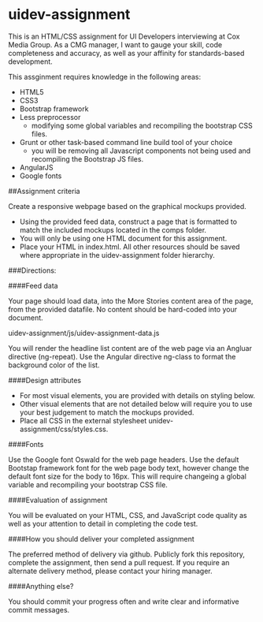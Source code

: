 # uidev-assignment

This is an HTML/CSS assignment for UI Developers interviewing at Cox Media Group.  As a CMG manager, I want to gauge your skill, code completeness and accuracy, as well as your affinity for standards-based development.

This assginment requires knowledge in the following areas:

- HTML5
- CSS3
- Bootstrap framework
- Less preprocessor
	- modifying some global variables and recompiling the bootstrap CSS files.
- Grunt or other task-based command line build tool of your choice 
	- you will be removing all Javascript components not being used and recompiling the Bootstrap JS files.
- AngularJS
- Google fonts

##Assignment criteria

Create a responsive webpage based on the graphical mockups provided.

-	Using the provided feed data, construct a page that is formatted to match the included mockups located in the comps folder.
- You will only be using one HTML document for this assignment.
- Place your HTML in index.html. All other resources should be saved where appropriate in the uidev-assignment folder hierarchy.

###Directions:

####Feed data

Your page should load data, into the More Stories content area of the page, from the provided datafile. No content should be hard-coded into your document.  

uidev-assignment/js/uidev-assignment-data.js

You will render the headline list content are of the web page via an Angluar directive (ng-repeat).  Use the Angular directive ng-class to format the background color of the list.

####Design attributes

- For most visual elements, you are provided with details on styling below. 
- Other visual elements that are not detailed below will require you to use your best judgement to match the mockups provided.
- Place all CSS in the external stylesheet unidev-assignment/css/styles.css.

####Fonts

Use the Google font Oswald for the web page headers.  Use the default Bootstap framework font for the web page body text, however change the default font size for the body to 16px.  This will require changeing a global variable and recompiling your bootstrap CSS file.

####Evaluation of assignment

You will be evaluated on your HTML, CSS, and JavaScript code quality as well as your attention to detail in completing the code test.


####How you should deliver your completed assignment

The preferred method of delivery via github. Publicly fork this repository, complete the assignment, then send a pull request. If you require an alternate delivery method, please contact your hiring manager.

####Anything else?

You should commit your progress often and write clear and informative commit messages.
